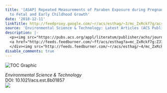 ```yaml
---
title: '[ASAP] Repeated Measurements of Paraben Exposure during Pregnancy in Relation
  to Fetal and Early Childhood Growth'
date: '2018-12-11'
linkTitle: http://feedproxy.google.com/~r/acs/esthag/~3/mc_ZxRckf7g/acs.est.8b01857
source: 'Environmental Science & Technology: Latest Articles (ACS Publications)'
description: |-
  <p><img src="https://pubs.acs.org/appl/literatum/publisher/achs/journals/content/esthag/0/esthag.ahead-of-print/acs.est.8b01857/20181211/images/medium/es-2018-01857s_0002.gif" alt="TOC Graphic"/></p><div><cite>Environmental Science & Technology</cite></div><div>DOI: 10.1021/acs.est.8b01857</div><div class="feedflare">
  <a href="http://feeds.feedburner.com/~ff/acs/esthag?a=mc_ZxRckf7g:ZJ3C7-1VBPc:yIl2AUoC8zA"><img src="http://feeds.feedburner.com/~ff/acs/esthag?d=yIl2AUoC8zA" border="0"></img></a>
  </div><img src="http://feeds.feedburner.com/~r/acs/esthag/~4/mc_ZxRckf7g" height="1" width="1" ...
disable_comments: true
---
```

<p><img src="https://pubs.acs.org/appl/literatum/publisher/achs/journals/content/esthag/0/esthag.ahead-of-print/acs.est.8b01857/20181211/images/medium/es-2018-01857s_0002.gif" alt="TOC Graphic"/></p><div><cite>Environmental Science & Technology</cite></div><div>DOI: 10.1021/acs.est.8b01857</div><div class="feedflare">
<a href="http://feeds.feedburner.com/~ff/acs/esthag?a=mc_ZxRckf7g:ZJ3C7-1VBPc:yIl2AUoC8zA"><img src="http://feeds.feedburner.com/~ff/acs/esthag?d=yIl2AUoC8zA" border="0"></img></a>
</div><img src="http://feeds.feedburner.com/~r/acs/esthag/~4/mc_ZxRckf7g" height="1" width="1" ...